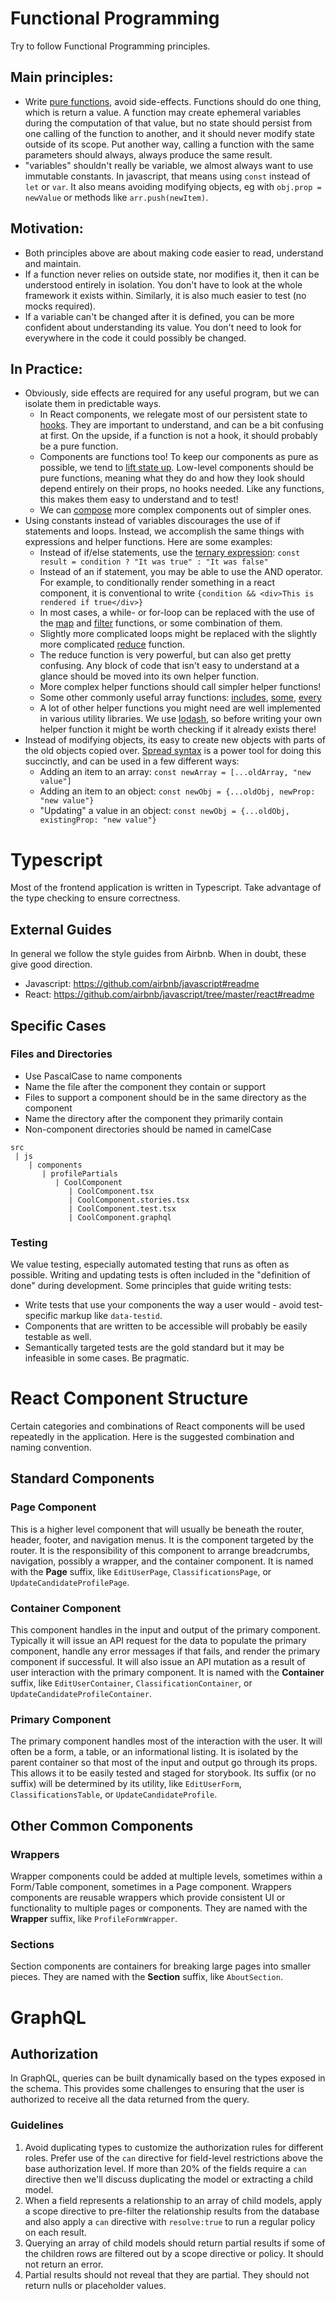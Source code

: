 # Functional Programming

Try to follow Functional Programming principles.

## Main principles:
- Write [pure functions](https://en.wikipedia.org/wiki/Pure_function), avoid side-effects. Functions should do one thing, which is return a value. A function may create ephemeral variables during the computation of that value, but no state should persist from one calling of the function to another, and it should never modify state outside of its scope. Put another way, calling a function with the same parameters should always, always produce the same result.
- "variables" shouldn't really be variable, we almost always want to use immutable constants. In javascript, that means using `const` instead of `let` or `var`. It also means avoiding modifying objects, eg with `obj.prop = newValue` or methods like `arr.push(newItem)`.
## Motivation:
- Both principles above are about making code easier to read, understand and maintain.
- If a function never relies on outside state, nor modifies it, then it can be understood entirely in isolation. You don't have to look at the whole framework it exists within. Similarly, it is also much easier to test (no mocks required).
- If a variable can't be changed after it is defined, you can be more confident about understanding its value. You don't need to look for everywhere in the code it could possibly be changed.
## In Practice:
- Obviously, side effects are required for any useful program, but we can isolate them in predictable ways.
	- In React components, we relegate most of our persistent state to [hooks](https://reactjs.org/docs/hooks-intro.html). They are important to understand, and can be a bit confusing at first. On the upside, if a function is not a hook, it should probably be a pure function.
	- Components are functions too! To keep our components as pure as possible, we tend to [lift state up](https://reactjs.org/docs/lifting-state-up.html). Low-level components should be pure functions, meaning what they do and how they look should depend entirely on their props, no hooks needed. Like any functions, this makes them easy to understand and to test!
	- We can [compose](https://reactjs.org/docs/composition-vs-inheritance.html) more complex components out of simpler ones.
- Using constants instead of variables discourages the use of if statements and loops. Instead, we accomplish the same things with expressions and helper functions. Here are some examples:
	- Instead of if/else statements, use the [ternary expression](https://developer.mozilla.org/en-US/docs/Web/JavaScript/Reference/Operators/Conditional_Operator): `const result = condition ? "It was true" : "It was false"`
	- Instead of an if statement, you may be able to use the AND operator. For example, to conditionally render something in a react component, it is conventional to write `{condition && <div>This is rendered if true</div>}`
	- In most cases,  a while- or for-loop can be replaced with the use of the [map](https://developer.mozilla.org/en-US/docs/Web/JavaScript/Reference/Global_Objects/Array/map) and [filter](https://developer.mozilla.org/en-US/docs/Web/JavaScript/Reference/Global_Objects/Array/filter) functions, or some combination of them.
	- Slightly more complicated loops might be replaced with the slightly more complicated [reduce](https://developer.mozilla.org/en-US/docs/Web/JavaScript/Reference/Global_Objects/Array/reduce) function.
	- The reduce function is very powerful, but can also get pretty confusing. Any block of code that isn't easy to understand at a glance should be moved into its own helper function.
	- More complex helper functions should call simpler helper functions!
	- Some other commonly useful array functions: [includes](https://developer.mozilla.org/en-US/docs/Web/JavaScript/Reference/Global_Objects/Array/includes), [some](https://developer.mozilla.org/en-US/docs/Web/JavaScript/Reference/Global_Objects/Array/some), [every](https://developer.mozilla.org/en-US/docs/Web/JavaScript/Reference/Global_Objects/Array/every)
	- A lot of other helper functions you might need are well implemented in various utility libraries. We use [lodash](https://lodash.com/docs/), so before writing your own helper function it might be worth checking if it already exists there!
- Instead of modifying objects, its easy to create new objects with parts of the old objects copied over. [Spread syntax](https://developer.mozilla.org/en-US/docs/Web/JavaScript/Reference/Operators/Spread_syntax) is a power tool for doing this succinctly, and can be used in a few different ways:
	- Adding an item to an array: `const newArray = [...oldArray, "new value"]`
	- Adding an item to an object: `const newObj = {...oldObj, newProp: "new value"}`
	- "Updating" a value in an object: `const newObj = {...oldObj, existingProp: "new value"}`

# Typescript

Most of the frontend application is written in Typescript.  Take advantage of the type checking to ensure correctness.

## External Guides
In general we follow the style guides from Airbnb.  When in doubt, these give good direction.
- Javascript: https://github.com/airbnb/javascript#readme
- React: https://github.com/airbnb/javascript/tree/master/react#readme

## Specific Cases

### Files and Directories

- Use PascalCase to name components
- Name the file after the component they contain or support
- Files to support a component should be in the same directory as the component
- Name the directory after the component they primarily contain
- Non-component directories should be named in camelCase

```
src
 | js
    | components
       | profilePartials
          | CoolComponent
             | CoolComponent.tsx
             | CoolComponent.stories.tsx
             | CoolComponent.test.tsx
             | CoolComponent.graphql
```

### Testing

We value testing, especially automated testing that runs as often as possible.  Writing and updating tests is often included in the "definition of done" during development.  Some principles that guide writing tests:

- Write tests that use your components the way a user would - avoid test-specific markup like `data-testid`.
- Components that are written to be accessible will probably be easily testable as well.
- Semantically targeted tests are the gold standard but it may be infeasible in some cases.  Be pragmatic.

# React Component Structure

Certain categories and combinations of React components will be used repeatedly in the application.  Here is the suggested combination and naming convention.

## Standard Components
### Page Component

This is a higher level component that will usually be beneath the router, header, footer, and navigation menus.  It is the component targeted by the router.  It is the responsibility of this component to arrange breadcrumbs, navigation, possibly a wrapper, and the container component.  It is named with the **Page** suffix, like `EditUserPage`, `ClassificationsPage`, or `UpdateCandidateProfilePage`.

### Container Component

This component handles in the input and output of the primary component.  Typically it will issue an API request for the data to populate the primary component, handle any error messages if that fails, and render the primary component if successful.  It will also issue an API mutation as a result of user interaction with the primary component.  It is named with the **Container** suffix, like `EditUserContainer`, `ClassificationContainer`, or `UpdateCandidateProfileContainer`.

### Primary Component

The primary component handles most of the interaction with the user.  It will often be a form, a table, or an informational listing.  It is isolated by the parent container so that most of the input and output go through its props.  This allows it to be easily tested and staged for storybook.  Its suffix (or no suffix) will be determined by its utility, like `EditUserForm`, `ClassificationsTable`, or `UpdateCandidateProfile`.

## Other Common Components

### Wrappers

Wrapper components could be added at multiple levels, sometimes within a Form/Table component, sometimes in a Page component.  Wrappers components are reusable wrappers which provide consistent UI or functionality to multiple pages or components.  They are named with the **Wrapper** suffix, like `ProfileFormWrapper`.

### Sections

Section components are containers for breaking large pages into smaller pieces.  They are named with the **Section** suffix, like `AboutSection`.

# GraphQL

## Authorization

In GraphQL, queries can be built dynamically based on the types exposed in the schema.  This provides some challenges to ensuring that the user is authorized to receive all the data returned from the query.

### Guidelines
1. Avoid duplicating types to customize the authorization rules for different roles.  Prefer use of the `can` directive for field-level restrictions above the base authorization level.  If more than 20% of the fields require a `can` directive then we'll discuss duplicating the model or extracting a child model.
2. When a field represents a relationship to an array of child models, apply a scope directive to pre-filter the relationship results from the database and also apply a `can` directive with `resolve:true` to run a regular policy on each result.
3. Querying an array of child models should return partial results if some of the children rows are filtered out by a scope directive or policy.  It should not return an error.
4. Partial results should not reveal that they are partial.  They should not return nulls or placeholder values.
